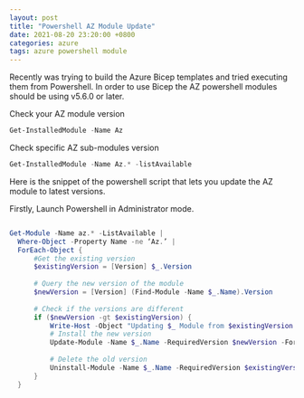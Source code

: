 ```yaml
---
layout: post
title: "Powershell AZ Module Update"
date: 2021-08-20 23:20:00 +0800
categories: azure
tags: azure powershell module
---
```


Recently was trying to build the Azure Bicep templates and tried executing them from Powershell. In order to use Bicep the AZ powershell modules should be using v5.6.0 or later. 

Check your AZ module version

```powershell
Get-InstalledModule -Name Az
```

Check specific AZ sub-modules version

```powershell
Get-InstalledModule -Name Az.* -listAvailable
```


Here is the snippet of the powershell script that lets you update the AZ module to latest versions. 

Firstly, Launch Powershell in Administrator mode.

```powershell

Get-Module -Name az.* -ListAvailable |
  Where-Object -Property Name -ne ‘Az.’ |
  ForEach-Object {
      #Get the existing version
      $existingVersion = [Version] $_.Version
      
      # Query the new version of the module
      $newVersion = [Version] (Find-Module -Name $_.Name).Version
  
      # Check if the versions are different 
      if ($newVersion -gt $existingVersion) {
          Write-Host -Object "Updating $_ Module from $existingVersion to $newVersion"
          # Install the new version
          Update-Module -Name $_.Name -RequiredVersion $newVersion -Force
          
          # Delete the old version
          Uninstall-Module -Name $_.Name -RequiredVersion $existingVersion -Force
      }
  }

```
